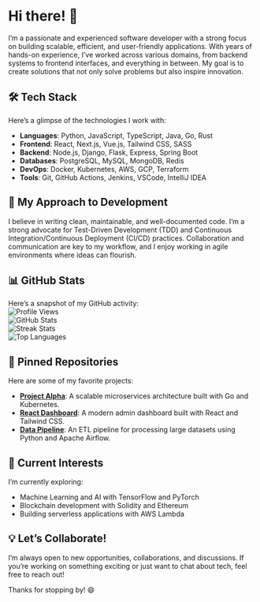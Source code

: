 # Hi there! 👋  

I’m a passionate and experienced software developer with a strong focus on building scalable, efficient, and user-friendly applications. With years of hands-on experience, I’ve worked across various domains, from backend systems to frontend interfaces, and everything in between. My goal is to create solutions that not only solve problems but also inspire innovation.  

## 🛠️ Tech Stack  
Here’s a glimpse of the technologies I work with:  
- **Languages**: Python, JavaScript, TypeScript, Java, Go, Rust  
- **Frontend**: React, Next.js, Vue.js, Tailwind CSS, SASS  
- **Backend**: Node.js, Django, Flask, Express, Spring Boot  
- **Databases**: PostgreSQL, MySQL, MongoDB, Redis  
- **DevOps**: Docker, Kubernetes, AWS, GCP, Terraform  
- **Tools**: Git, GitHub Actions, Jenkins, VSCode, IntelliJ IDEA  

## 🚀 My Approach to Development  
I believe in writing clean, maintainable, and well-documented code. I’m a strong advocate for Test-Driven Development (TDD) and Continuous Integration/Continuous Deployment (CI/CD) practices. Collaboration and communication are key to my workflow, and I enjoy working in agile environments where ideas can flourish.  

## 📊 GitHub Stats  
Here’s a snapshot of my GitHub activity:  
![Profile Views](https://komarev.com/ghpvc/?username=gilbertfulton340&color=blue)  
![GitHub Stats](https://github-readme-stats.vercel.app/api?username=gilbertfulton340&show_icons=true&theme=radical)  
![Streak Stats](https://github-readme-streak-stats.herokuapp.com/?user=gilbertfulton340&theme=radical)  
![Top Languages](https://github-readme-stats.vercel.app/api/top-langs/?username=gilbertfulton340&layout=compact&theme=radical)  

## 📌 Pinned Repositories  
Here are some of my favorite projects:  
- **[Project Alpha](https://github.com/gilbertfulton340/project-alpha)**: A scalable microservices architecture built with Go and Kubernetes.  
- **[React Dashboard](https://github.com/gilbertfulton340/react-dashboard)**: A modern admin dashboard built with React and Tailwind CSS.  
- **[Data Pipeline](https://github.com/gilbertfulton340/data-pipeline)**: An ETL pipeline for processing large datasets using Python and Apache Airflow.  

## 🌱 Current Interests  
I’m currently exploring:  
- Machine Learning and AI with TensorFlow and PyTorch  
- Blockchain development with Solidity and Ethereum  
- Building serverless applications with AWS Lambda  

## 💡 Let’s Collaborate!  
I’m always open to new opportunities, collaborations, and discussions. If you’re working on something exciting or just want to chat about tech, feel free to reach out!  

Thanks for stopping by! 😄
